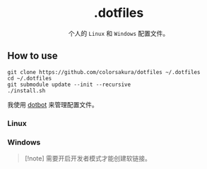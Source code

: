<div align="center">

# .dotfiles

个人的 `Linux` 和 `Windows` 配置文件。

</div>

## How to use

```shell
git clone https://github.com/colorsakura/dotfiles ~/.dotfiles
cd ~/.dotfiles
git submodule update --init --recursive
./install.sh
```

我使用 [dotbot](https://github.com/anishathalye/dotbot) 来管理配置文件。

### Linux

### Windows

> [!note] 需要开启开发者模式才能创建软链接。
